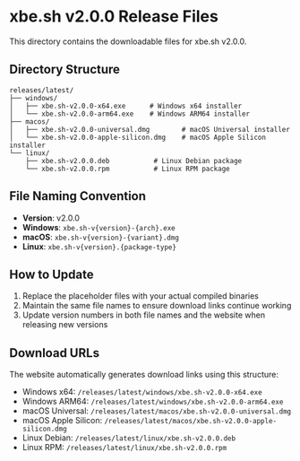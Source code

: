 # xbe.sh v2.0.0 Release Files

This directory contains the downloadable files for xbe.sh v2.0.0.

## Directory Structure

```
releases/latest/
├── windows/
│   ├── xbe.sh-v2.0.0-x64.exe      # Windows x64 installer
│   └── xbe.sh-v2.0.0-arm64.exe    # Windows ARM64 installer
├── macos/
│   ├── xbe.sh-v2.0.0-universal.dmg        # macOS Universal installer
│   └── xbe.sh-v2.0.0-apple-silicon.dmg    # macOS Apple Silicon installer
└── linux/
    ├── xbe.sh-v2.0.0.deb           # Linux Debian package
    └── xbe.sh-v2.0.0.rpm           # Linux RPM package
```

## File Naming Convention

- **Version**: v2.0.0
- **Windows**: `xbe.sh-v{version}-{arch}.exe`
- **macOS**: `xbe.sh-v{version}-{variant}.dmg`
- **Linux**: `xbe.sh-v{version}.{package-type}`

## How to Update

1. Replace the placeholder files with your actual compiled binaries
2. Maintain the same file names to ensure download links continue working
3. Update version numbers in both file names and the website when releasing new versions

## Download URLs

The website automatically generates download links using this structure:
- Windows x64: `/releases/latest/windows/xbe.sh-v2.0.0-x64.exe`
- Windows ARM64: `/releases/latest/windows/xbe.sh-v2.0.0-arm64.exe`
- macOS Universal: `/releases/latest/macos/xbe.sh-v2.0.0-universal.dmg`
- macOS Apple Silicon: `/releases/latest/macos/xbe.sh-v2.0.0-apple-silicon.dmg`
- Linux Debian: `/releases/latest/linux/xbe.sh-v2.0.0.deb`
- Linux RPM: `/releases/latest/linux/xbe.sh-v2.0.0.rpm`
